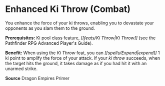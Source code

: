 ﻿---
cssclass: [feats]

---
# Enhanced Ki Throw (Combat)

You enhance the force of your ki throws, enabling you to devastate your opponents as you slam them to the ground.

**Prerequisites:** Ki pool class feature, _[[feats/Ki Throw|Ki Throw]]_ (see the Pathfinder RPG Advanced Player's Guide).

**Benefit:** When using the _Ki Throw_ feat, you can _[[spells/Expend|expend]]_ 1 ki point to amplify the force of your attack. If your _ki throw_ succeeds, when the target hits the ground, it takes damage as if you had hit it with an unarmed strike.

**Source** Dragon Empires Primer